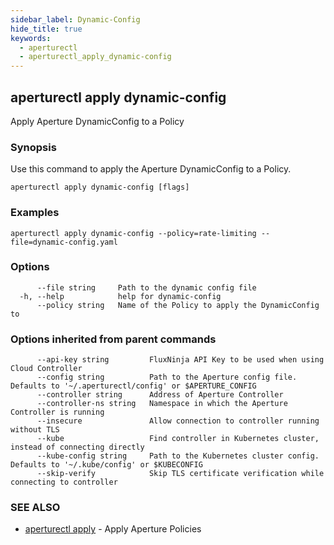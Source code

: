 ```yaml
---
sidebar_label: Dynamic-Config
hide_title: true
keywords:
  - aperturectl
  - aperturectl_apply_dynamic-config
---
```


<!-- markdownlint-disable -->

## aperturectl apply dynamic-config

Apply Aperture DynamicConfig to a Policy

### Synopsis

Use this command to apply the Aperture DynamicConfig to a Policy.

```
aperturectl apply dynamic-config [flags]
```

### Examples

```
aperturectl apply dynamic-config --policy=rate-limiting --file=dynamic-config.yaml
```

### Options

```
      --file string     Path to the dynamic config file
  -h, --help            help for dynamic-config
      --policy string   Name of the Policy to apply the DynamicConfig to
```

### Options inherited from parent commands

```
      --api-key string         FluxNinja API Key to be used when using Cloud Controller
      --config string          Path to the Aperture config file. Defaults to '~/.aperturectl/config' or $APERTURE_CONFIG
      --controller string      Address of Aperture Controller
      --controller-ns string   Namespace in which the Aperture Controller is running
      --insecure               Allow connection to controller running without TLS
      --kube                   Find controller in Kubernetes cluster, instead of connecting directly
      --kube-config string     Path to the Kubernetes cluster config. Defaults to '~/.kube/config' or $KUBECONFIG
      --skip-verify            Skip TLS certificate verification while connecting to controller
```

### SEE ALSO

- [aperturectl apply](/reference/aperturectl/apply/apply.md) - Apply Aperture Policies

